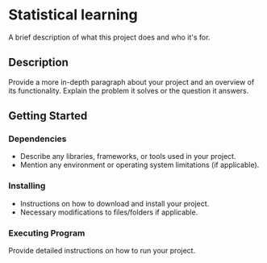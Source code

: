 # Statistical learning
A brief description of what this project does and who it's for.

## Description
Provide a more in-depth paragraph about your project and an overview of its functionality. Explain the problem it solves or the question it answers.

## Getting Started

### Dependencies
- Describe any libraries, frameworks, or tools used in your project.
- Mention any environment or operating system limitations (if applicable).

### Installing
- Instructions on how to download and install your project.
- Necessary modifications to files/folders if applicable.

### Executing Program
Provide detailed instructions on how to run your project.
